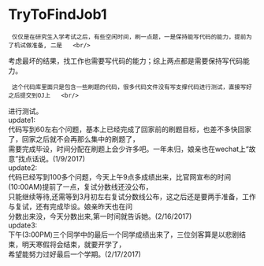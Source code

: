 # TryToFindJob1

     仅仅是在研究生入学考试之后，有些空闲时间，刷一点题，一是保持能写代码的能力，提前为了机试做准备, 二是   <br/>
考虑最坏的结果，找工作也需要写代码的能力；综上两点都是需要保持写代码能力。  <br>

     这个代码库里面只是包含一些刷题的代码，很多代码文件没有写支撑代码进行测试，直接写好之后提交到OJ上   <br/>
进行测试。  <br/>
	update1:   
	 代码写到60左右个问题，基本上已经完成了回家前的刷题目标，也差不多快回家了，回家之后就不会再那么集中的刷题了， <br/>
需要完成毕设，时间分配在刷题上会少许多吧。一年未归，娘亲也在wechat上“故意”找点话说。(1/9/2017)  
	update2:   
	 代码已经写到100多个问题，今天上午9点多成绩出来，比官网宣布的时间(10:00AM)提前了一点，复试分数线还没公布，    
只能继续等待,还需等到3月初左右复试分数线公布，这之后还是要两手准备，工作与复试，还有完成毕设。娘亲昨天也在问      
分数出来没，今天分数出来,第一时间就告诉她。(2/16/2017)    
	update3:    
	 下午(3:00PM)三个同学中的最后一个同学成绩出来了，三位剑客算是以悲剧结束，明天寒假将会结束，就要开学了，     
希望能努力过好最后一个学期。(2/17/2017)     